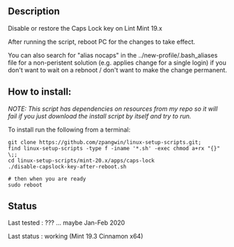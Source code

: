 ## Description

Disable or restore the Caps Lock key on Lint Mint 19.x

After running the script, reboot PC for the changes to take effect.


You can also search for "alias nocaps" in the ../new-profile/.bash_aliases file for a non-peristent solution (e.g. applies change for a single login) if you don't want to wait on a rebnoot / don't want to make the change permanent.

## How to install:

*NOTE: This script has dependencies on resources from my repo so it will fail if you just download the install script by itself and try to run.*

To install run the following from a terminal:

```
git clone https://github.com/zpangwin/linux-setup-scripts.git;
find linux-setup-scripts -type f -iname '*.sh' -exec chmod a+rx "{}" \;;
cd linux-setup-scripts/mint-20.x/apps/caps-lock
./disable-capslock-key-after-reboot.sh

# then when you are ready
sudo reboot
```

## Status

Last tested : ??? ... maybe Jan-Feb 2020

Last status : working (Mint 19.3 Cinnamon x64)
